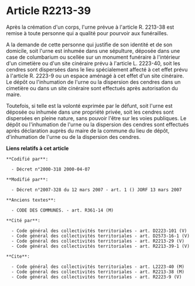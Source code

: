 # Article R2213-39

Après la crémation d'un corps, l'urne prévue à l'article R. 2213-38 est remise à toute personne qui a qualité pour pourvoir
aux funérailles.

A la demande de cette personne qui justifie de son identité et de son domicile, soit l'urne est inhumée dans une sépulture,
déposée dans une case de columbarium ou scellée sur un monument funéraire à l'intérieur d'un cimetière ou d'un site cinéraire
prévu à l'article L. 2223-40, soit les cendres sont dispersées dans le lieu spécialement affecté à cet effet prévu à
l'article R. 2223-9 ou un espace aménagé à cet effet d'un site cinéraire. Le dépôt ou l'inhumation de l'urne ou la dispersion
des cendres dans un cimetière ou dans un site cinéraire sont effectués après autorisation du maire.

Toutefois, si telle est la volonté exprimée par le défunt, soit l'urne est déposée ou inhumée dans une propriété privée, soit
les cendres sont dispersées en pleine nature, sans pouvoir l'être sur les voies publiques. Le dépôt ou l'inhumation de l'urne
ou la dispersion des cendres sont effectués après déclaration auprès du maire de la commune du lieu de dépôt, d'inhumation de
l'urne ou de la dispersion des cendres.

**Liens relatifs à cet article**

	**Codifié par**:

	  - Décret n°2000-318 2000-04-07

	**Modifié par**:

	  - Décret n°2007-328 du 12 mars 2007 - art. 1 () JORF 13 mars 2007

	**Anciens textes**:

	  - CODE DES COMMUNES. - art. R361-14 (M)

	**Cité par**:

	  - Code général des collectivités territoriales - art. D2223-101 (V)
	  - Code général des collectivités territoriales - art. D2573-16-1 (V)
	  - Code général des collectivités territoriales - art. R2213-29 (V)
	  - Code général des collectivités territoriales - art. R2213-39-1 (V)

	**Cite**:

	  - Code général des collectivités territoriales - art. L2223-40 (M)
	  - Code général des collectivités territoriales - art. R2213-38 (M)
	  - Code général des collectivités territoriales - art. R2223-9 (V)
